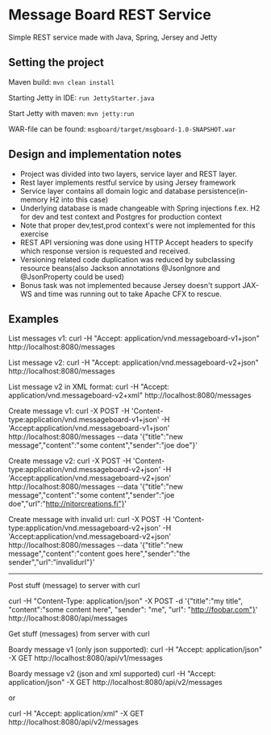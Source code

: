 Message Board REST Service
==========================

Simple REST service made with Java, Spring, Jersey and Jetty


Setting the project
-------------------

Maven build: <code>mvn clean install</code>

Starting Jetty in IDE: <code>run JettyStarter.java</code>

Start Jetty with maven: <code>mvn jetty:run</code>

WAR-file can be found: <code>msgboard/target/msgboard-1.0-SNAPSHOT.war</code>

Design and implementation notes
-------------------------------

- Project was divided into two layers, service layer and REST layer.
- Rest layer implements restful service by using Jersey framework
- Service layer contains all domain logic and database persistence(in-memory H2 into this case)
- Underlying database is made changeable with Spring injections f.ex. H2 for dev and test context and Postgres for production context
- Note that proper dev,test,prod context's were not implemented for this exercise
- REST API versioning was done using HTTP Accept headers to specify which response version is requested and received.
- Versioning related code duplication was reduced by subclassing resource beans(also Jackson annotations @JsonIgnore and @JsonProperty could be used)
- Bonus task was not implemented because Jersey doesn't support JAX-WS and time was running out to take Apache CFX to rescue.

Examples
--------

List messages v1:
curl -H "Accept: application/vnd.messageboard-v1+json" http://localhost:8080/messages

List message v2:
curl -H "Accept: application/vnd.messageboard-v2+json" http://localhost:8080/messages

List message v2 in XML format:
curl -H "Accept: application/vnd.messageboard-v2+xml" http://localhost:8080/messages

Create message v1:
curl -X POST -H 'Content-type:application/vnd.messageboard-v1+json' -H 'Accept:application/vnd.messageboard-v1+json' http://localhost:8080/messages --data '{"title":"new message","content":"some content","sender":"joe doe"}'

Create message v2:
curl -X POST -H 'Content-type:application/vnd.messageboard-v2+json' -H 'Accept:application/vnd.messageboard-v2+json' http://localhost:8080/messages --data '{"title":"new message","content":"some content","sender":"joe doe","url":"http://nitorcreations.fi"}'

Create message with invalid url:
curl -X POST -H 'Content-type:application/vnd.messageboard-v2+json' -H 'Accept:application/vnd.messageboard-v2+json' http://localhost:8080/messages --data '{"title":"new message","content":"content goes here","sender":"the sender","url":"invalidurl"}'


----
Post stuff (message) to server with curl

curl -H "Content-Type: application/json" -X POST -d '{"title":"my title", "content":"some content here", "sender": "me", "url": "http://foobar.com"}' http://localhost:8080/api/messages

Get stuff (messages) from server with curl

Boardy message v1 (only json supported): curl -H "Accept: application/json" -X GET http://localhost:8080/api/v1/messages

Boardy message v2 (json and xml supported) curl -H "Accept: application/json" -X GET http://localhost:8080/api/v2/messages

or

curl -H "Accept: application/xml" -X GET http://localhost:8080/api/v2/messages
